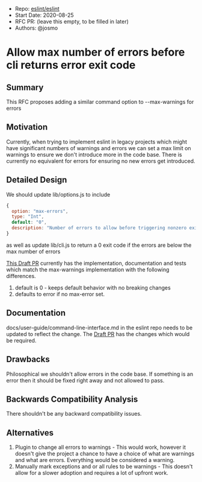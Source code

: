 - Repo: [eslint/eslint](https://github.com/eslint/eslint)
- Start Date: 2020-08-25
- RFC PR: (leave this empty, to be filled in later)
- Authors: @josmo

# Allow max number of errors before cli returns error exit code

## Summary

This RFC proposes adding a similar command option to --max-warnings for errors

## Motivation

Currently, when trying to implement eslint in legacy projects which might
have significant numbers of warnings and errors we can set a max limit on
warnings to ensure we don't introduce more in the code base.  There is
currently no equivalent for errors for ensuring no new errors get introduced. 

## Detailed Design

We should update lib/options.js to include
```js
{
  option: "max-errors",
  type: "Int",
  default: "0",
  description: "Number of errors to allow before triggering nonzero exit code"
}
```
as well as update lib/cli.js to return a 0 exit code if the errors are below the max
number of errors

[This Draft PR](https://github.com/eslint/eslint/pull/13617) currently has the
implementation, documentation and tests which match the max-warnings
implementation with the following differences.
1. default is 0 - keeps default behavior with no breaking changes
1. defaults to error if no max-error set.


## Documentation

docs/user-guide/command-line-interface.md in the eslint repo needs to be updated
to reflect the change. The [Draft PR](https://github.com/eslint/eslint/pull/13617)
has the changes which would be required.


## Drawbacks

Philosophical we shouldn't allow errors in the code base. If something is an error then it should
be fixed right away and not allowed to pass.


## Backwards Compatibility Analysis

There shouldn't be any backward compatibility issues.

## Alternatives

1. Plugin to change all errors to warnings - This would work, however it doesn't give
the project a chance to have a choice of what are warnings and what are errors. Everything
would be considered a warning.
1. Manually mark exceptions and or all rules to be warnings - This doesn't allow for a
slower adoption and requires a lot of upfront work.

